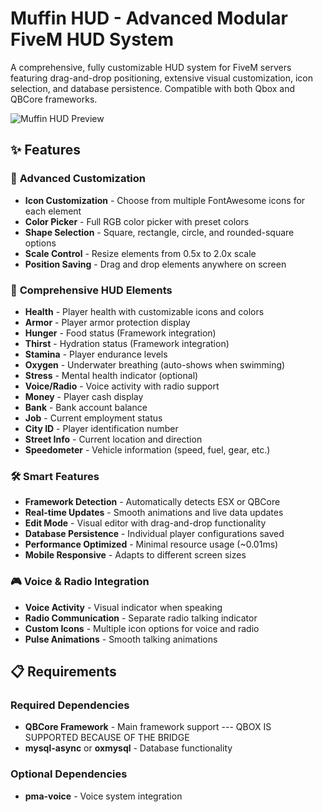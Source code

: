 # Muffin HUD - Advanced Modular FiveM HUD System

A comprehensive, fully customizable HUD system for FiveM servers featuring drag-and-drop positioning, extensive visual customization, icon selection, and database persistence. Compatible with both Qbox and QBCore frameworks.

![Muffin HUD Preview](https://youtu.be/wLu89aXvFeQ)

## ✨ Features

### 🎨 **Advanced Customization**
- **Icon Customization** - Choose from multiple FontAwesome icons for each element
- **Color Picker** - Full RGB color picker with preset colors
- **Shape Selection** - Square, rectangle, circle, and rounded-square options
- **Scale Control** - Resize elements from 0.5x to 2.0x scale
- **Position Saving** - Drag and drop elements anywhere on screen

### 🎯 **Comprehensive HUD Elements**
- **Health** - Player health with customizable icons and colors
- **Armor** - Player armor protection display
- **Hunger** - Food status (Framework integration)
- **Thirst** - Hydration status (Framework integration)
- **Stamina** - Player endurance levels
- **Oxygen** - Underwater breathing (auto-shows when swimming)
- **Stress** - Mental health indicator (optional)
- **Voice/Radio** - Voice activity with radio support
- **Money** - Player cash display
- **Bank** - Bank account balance
- **Job** - Current employment status
- **City ID** - Player identification number
- **Street Info** - Current location and direction
- **Speedometer** - Vehicle information (speed, fuel, gear, etc.)

### 🛠 **Smart Features**
- **Framework Detection** - Automatically detects ESX or QBCore
- **Real-time Updates** - Smooth animations and live data updates
- **Edit Mode** - Visual editor with drag-and-drop functionality
- **Database Persistence** - Individual player configurations saved
- **Performance Optimized** - Minimal resource usage (~0.01ms)
- **Mobile Responsive** - Adapts to different screen sizes

### 🎮 **Voice & Radio Integration**
- **Voice Activity** - Visual indicator when speaking
- **Radio Communication** - Separate radio talking indicator
- **Custom Icons** - Multiple icon options for voice and radio
- **Pulse Animations** - Smooth talking animations

## 📋 Requirements

### Required Dependencies
- **QBCore Framework** - Main framework support --- QBOX IS SUPPORTED BECAUSE OF THE BRIDGE
- **mysql-async** or **oxmysql** - Database functionality

### Optional Dependencies
- **pma-voice** - Voice system integration
